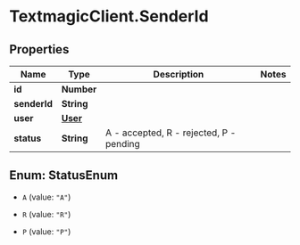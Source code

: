 # TextmagicClient.SenderId

## Properties
Name | Type | Description | Notes
------------ | ------------- | ------------- | -------------
**id** | **Number** |  | 
**senderId** | **String** |  | 
**user** | [**User**](User.md) |  | 
**status** | **String** | A - accepted, R - rejected, P - pending | 


<a name="StatusEnum"></a>
## Enum: StatusEnum


* `A` (value: `"A"`)

* `R` (value: `"R"`)

* `P` (value: `"P"`)




